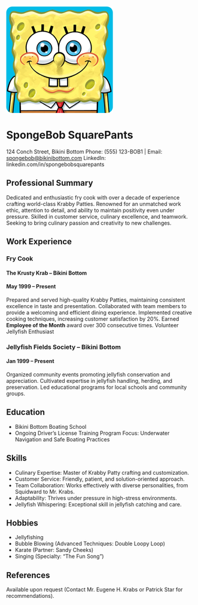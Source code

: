 ![Profile photo](./Spongebob.png "My photo")


# SpongeBob SquarePants
124 Conch Street, Bikini Bottom
Phone: (555) 123-BOB1 | Email: spongebob@bikinibottom.com
LinkedIn: linkedin.com/in/spongebobsquarepants

## Professional Summary
Dedicated and enthusiastic fry cook with over a decade of experience crafting world-class Krabby Patties. Renowned for an unmatched work ethic, attention to detail, and ability to maintain positivity even under pressure. Skilled in customer service, culinary excellence, and teamwork. Seeking to bring culinary passion and creativity to new challenges.

## Work Experience
### Fry Cook
#### The Krusty Krab – Bikini Bottom
#### May 1999 – Present
Prepared and served high-quality Krabby Patties, maintaining consistent excellence in taste and presentation.
Collaborated with team members to provide a welcoming and efficient dining experience.
Implemented creative cooking techniques, increasing customer satisfaction by 20%.
Earned **Employee of the Month** award over 300 consecutive times.
Volunteer Jellyfish Enthusiast

### Jellyfish Fields Society – Bikini Bottom
#### Jan 1999 – Present
Organized community events promoting jellyfish conservation and appreciation.
Cultivated expertise in jellyfish handling, herding, and preservation.
Led educational programs for local schools and community groups.
## Education
* Bikini Bottom Boating School
* Ongoing Driver’s License Training Program
  Focus: Underwater Navigation and Safe Boating Practices
## Skills
* Culinary Expertise: Master of Krabby Patty crafting and customization.
* Customer Service: Friendly, patient, and solution-oriented approach.
* Team Collaboration: Works effectively with diverse personalities, from Squidward to Mr. Krabs.
* Adaptability: Thrives under pressure in high-stress environments.
* Jellyfish Whispering: Exceptional skill in jellyfish catching and care.
## Hobbies
* Jellyfishing
* Bubble Blowing (Advanced Techniques: Double Loopy Loop)
* Karate (Partner: Sandy Cheeks)
* Singing (Specialty: “The Fun Song”)
## References
Available upon request (Contact Mr. Eugene H. Krabs or Patrick Star for recommendations).

